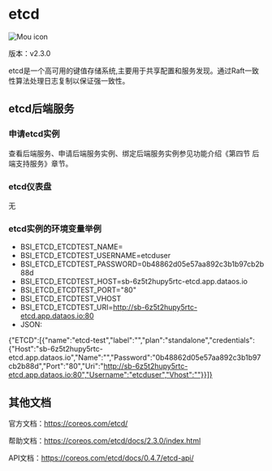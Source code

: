 # etcd

![Mou icon](../img/ETCD.png)

版本：v2.3.0

etcd是一个高可用的键值存储系统,主要用于共享配置和服务发现。通过Raft一致性算法处理日志复制以保证强一致性。

## etcd后端服务

### 申请etcd实例

查看后端服务、申请后端服务实例、绑定后端服务实例参见功能介绍《第四节 后端支持服务》章节。

### etcd仪表盘

无

### etcd实例的环境变量举例
- BSI_ETCD_ETCDTEST_NAME= - BSI_ETCD_ETCDTEST_USERNAME=etcduser- BSI_ETCD_ETCDTEST_PASSWORD=0b48862d05e57aa892c3b1b97cb2b88d- BSI_ETCD_ETCDTEST_HOST=sb-6z5t2hupy5rtc-etcd.app.dataos.io- BSI_ETCD_ETCDTEST_PORT="80"- BSI_ETCD_ETCDTEST_VHOST- BSI_ETCD_ETCDTEST_URI=http://sb-6z5t2hupy5rtc-etcd.app.dataos.io:80- JSON:
{"ETCD":[{"name":"etcd-test","label":"","plan":"standalone","credentials":{"Host":"sb-6z5t2hupy5rtc-etcd.app.dataos.io","Name":"","Password":"0b48862d05e57aa892c3b1b97cb2b88d","Port":"80","Uri":"http://sb-6z5t2hupy5rtc-etcd.app.dataos.io:80","Username":"etcduser","Vhost":""}}]}



## 其他文档

官方文档：https://coreos.com/etcd/帮助文档：https://coreos.com/etcd/docs/2.3.0/index.htmlAPI文档：https://coreos.com/etcd/docs/0.4.7/etcd-api/


